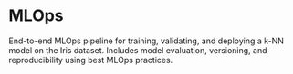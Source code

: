 # MLOps
End-to-end MLOps pipeline for training, validating, and deploying a k-NN model on the Iris dataset. Includes model evaluation, versioning, and reproducibility using best MLOps practices.
